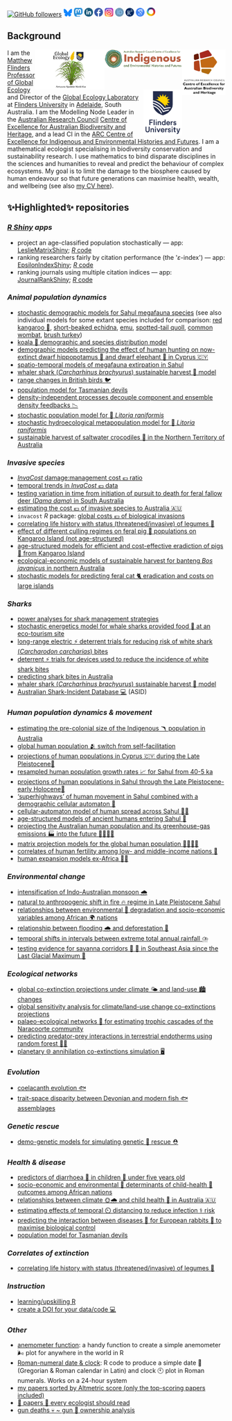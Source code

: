 <!--
**cjabradshaw/cjabradshaw** is a ✨ _special_ ✨ repository because its `README.md` (this file) appears on your GitHub profile.
-->
<a rel="me" href="https://mastodon.world/@conservbytes"></a>
<a href="https://github.com/cjabradshaw"><img alt="GitHub followers" src="https://img.shields.io/github/followers/cjabradshaw?label=Github&style=social"></a> <a href="https://bsky.app/profile/conservbytes.bsky.social"><img align="" title="Bluesky: conservbytes.bsky.social" src="https://github.com/cjabradshaw/cjabradshaw/blob/main/www/bluesky.png" alt="Bluesky" width="20" style="margin-top: 5px"></a> <a href="https://mastodon.world/deck/@conservbytes"><img align="" title="Mastodon: @conservbytes@mastodon.world" src="https://github.com/cjabradshaw/cjabradshaw/blob/main/www/mastodon.png" alt="Mastodon" width="20" style="margin-top: 5px"></a> <a href="https://www.linkedin.com/in/cjabradshaw"><img align="" title="Linkedin: cjabradshaw" src="https://github.com/cjabradshaw/cjabradshaw/blob/main/www/linkedin.png" alt="Linkedin" width="20" style="margin-top: 5px"></a> <a href="https://www.facebook.com/conservbytes"><img align="" title="Facebook: conservbytes" src="https://github.com/cjabradshaw/cjabradshaw/blob/main/www/facebook.png" alt="Facebook" width="20" style="margin-top: 5px"></a> <a href="https://www.instagram.com/cjabradshaw"><img align="" title="Instagram: cjabradshaw" src="https://github.com/cjabradshaw/cjabradshaw/blob/main/www/instagram.png" alt="Instagram" width="20" style="margin-top: 5px"></a> <a href="https://orcid.org/0000-0002-5328-7741"><img align="" title="ORCID: 0000-0002-5328-7741" src="https://github.com/cjabradshaw/cjabradshaw/blob/main/www/orcid.png" alt="ORCID" width="20" style="margin-top: 5px"></a> <a href="https://www.researchgate.net/profile/Corey-Bradshaw"><img align="" title="ResearchGate: Corey-Bradshaw" src="https://github.com/cjabradshaw/cjabradshaw/blob/main/www/researchgate.png" alt="ResearchGate" width="20" style="margin-top: 5px"></a> <a href="https://scholar.google.com/citations?hl=en&user=1sO0O3wAAAAJ&view_op=list_works&sortby=pubdate"><img align="" title="Google Scholar: 1sO0O3wAAAAJ" src="https://github.com/cjabradshaw/cjabradshaw/blob/main/www/googlescholar.png" alt="Google Scholar" width="20" style="margin-top: 5px"></a> <a href="https://cjabradshaw.github.io/AltmetricBradshaw"><img align="" title="Altmetrics: CJA Bradshaw" src="https://github.com/cjabradshaw/cjabradshaw/blob/main/www/altmetric.png" alt="Altmetric" width="22" style="margin-top: 5px"></a>

## Background
[<img src="www/CabahFCP.jpg" alt="ARC Centre of Excellence for Australian Biodiversity and Heritage" width="100" align="right" />](http://EpicAustralia.org.au)
[<img src="www/CIEHF_Logo_Email_Version Transparent.png" alt="ARC Centre of Excellence for Indigenous and Environmental Histories and Futures" width="180" align="right" />](http://cief.au)
[<img src="www/GEL Logo Kaurna New Transp.png" alt="Global Ecology Laboratory" width="160" align="right" />](http://GlobalEcologyFlinders.com)
[<img src="www/Flinders_University_Logo_Stacked_RGB_Master.png" alt="Flinders University" width="90" align="right" />](http://www.flinders.edu.au)
I am the <a href="http://www.flinders.edu.au/people/corey.bradshaw">Matthew Flinders Professor of Global Ecology</a> and Director of the <a href="https://globalecologyflinders.com/">Global Ecology Laboratory</a> at <a href="http://www.flinders.edu.au">Flinders University</a> in <a href="https://www.google.com.au/maps/place/Adelaide+SA/@-35.0004451,138.3309765,10z/data=!3m1!4b1!4m5!3m4!1s0x6ab735c7c526b33f:0x4033654628ec640!8m2!3d-34.9284989!4d138.6007456">Adelaide</a>, South Australia. I am the Modelling Node Leader in the <a href="http://www.arc.gov.au">Australian Research Council</a> <a href="http://EpicAustralia.org.au">Centre of Excellence for Australian Biodiversity and Heritage</a>, and a lead CI in the <a href="http://ciehf.au">ARC Centre of Excellence for Indigenous and Environmental Histories and Futures</a>. I am a mathematical ecologist specialising in biodiversity conservation and sustainability research. I use mathematics to bind disparate disciplines in the sciences and humanities to reveal and predict the behaviour of complex ecosystems. My goal is to limit the damage to the biosphere caused by human endeavour so that future generations can maximise health, wealth, and wellbeing (see also <a href="https://conservationbytes.com/corey-j-a-bradshaw/cv/">my CV here</a>).

## ✨Highlighted✨ repositories
### _<a href="https://www.shinyapps.io">R Shiny</a> apps_
- project an age-classified population stochastically — app: [LeslieMatrixShiny](https://cjabradshaw.shinyapps.io/LeslieMatrixShiny/); <a href="https://github.com/cjabradshaw/LeslieMatrixShiny"><em>R</em> code</a>
- ranking researchers fairly by citation performance (the '_ε_-index') — app: [EpsilonIndexShiny](https://cjabradshaw.shinyapps.io/epsilonIndex/); <a href="https://github.com/cjabradshaw/EpsilonIndexShiny"><em>R</em> code</a>
- ranking journals using multiple citation indices — app: [JournalRankShiny](https://cjabradshaw.shinyapps.io/JournalRankShiny/); <a href="https://github.com/cjabradshaw/JournalRankShiny"><em>R</em> code</a>

### _Animal population dynamics_
- [stochastic demographic models for Sahul megafauna species](https://github.com/cjabradshaw/MegafaunaSusceptibility) (see also individual models for some extant species included for comparison: [red kangaroo 🦘](https://github.com/cjabradshaw/KangarooPopModel), [short-beaked echidna](https://github.com/cjabradshaw/EchidnaPopModel), [emu](https://github.com/cjabradshaw/EmuPopModel), [spotted-tail quoll](https://github.com/cjabradshaw/SpottedTailQuollModel), [common wombat](https://github.com/cjabradshaw/WombatPopModel), [brush turkey](https://github.com/cjabradshaw/BrushTurkeyPopModel))
- [koala 🐨 demographic and species distribution model](https://github.com/cjabradshaw/Koala_MLR)
- [demographic models predicting the effect of human hunting on now-extinct dwarf hippopotamus 🦛 and dwarf elephant 🐘 in Cyprus 🇨🇾](https://github.com/cjabradshaw/CyprusHippoElephant)
- [spatio-temporal models of megafauna extirpation in Sahul](https://github.com/cjabradshaw/SEOZ_megafauna_extirpation)
- [whaler shark (_Carcharhinus brachyurus_) sustainable harvest 🎣 model](https://github.com/cjabradshaw/WhalerSharkModel)
- [range changes in British birds 🐦](https://github.com/cjabradshaw/BritishBirdsRangeChange)
- [population model for Tasmanian devils](https://github.com/cjabradshaw/devilpopmodel)
- [density-independent processes decouple component and ensemble density feedbacks 📉](https://github.com/cjabradshaw/DensityFeedbackSims)
- [stochastic population model for :frog: <em>Litoria raniformis</em>](https://github.com/cjabradshaw/RiverRegulation_Frog_PopModel)
- [stochastic hydroecological metapopulation model for :frog: <em>Litoria raniformis</em>](https://github.com/cjabradshaw/Lraniformis-Metapopulation-model)
- [sustainable harvest of saltwater crocodiles 🐊 in the Northern Territory of Australia](https://github.com/cjabradshaw/crocharvest)

### _Invasive species_
- [<em>InvaCost</em> damage:management cost 💶 ratio](https://github.com/cjabradshaw/InvaCostDamMgmRatio)
- [temporal trends in <em>InvaCost</em> 💶 data](https://github.com/cjabradshaw/InvaCostVersionTrends)
- [testing variation in time from initiation of pursuit to death for feral fallow deer (<em>Dama dama</em>) in South Australia](https://github.com/cjabradshaw/deerCullShotgun)
- [estimating the cost 💶 of invasive species to Australia 🇦🇺](https://github.com/cjabradshaw/InvasiveSppCostsAustralia)
- <code>invacost</code> <em>R</em> package: [global costs 💶 of biological invasions](https://github.com/cjabradshaw/invacost)
- [correlating life history with status (threatened/invasive) of legumes 🌱](https://github.com/cjabradshaw/legumeStatus)
- [effect of different culling regimes on feral pig 🐖 populations on Kangaroo Island (not age-structured)](https://github.com/cjabradshaw/KIpigCull)
- [age-structured models for efficient and cost-effective eradiction of pigs 🐖 from Kangaroo Island](https://github.com/cjabradshaw/KIPigEradication)
- [ecological-economic models of sustainable harvest for banteng <em>Bos javanicus</em> in northern Australia](https://github.com/cjabradshaw/bantengharvest)
- [stochastic models for predicting feral cat 🐈 eradication and costs on large islands](https://github.com/cjabradshaw/FeralCatEradication)

### _Sharks_
- [power analyses for shark management strategies](https://github.com/cjabradshaw/SharkManagementStrategiesPower)
- [stochastic energetics model for whale sharks provided food :fried_shrimp: at an eco-tourism site](https://github.com/cjabradshaw/WhaleSharkEnergeticsModel)
- [long-range electric ⚡ deterrent trials for reducing risk of white shark (_Carcharodon carcharias_) bites](https://github.com/cjabradshaw/Long-range-electric-deterrents-testing)
- [deterrent ⚡ trials for devices used to reduce the incidence of white shark bites](https://github.com/cjabradshaw/whitesharkdeterrents)
- [predicting shark bites in Australia](https://github.com/cjabradshaw/sharkbite)
- [whaler shark (_Carcharhinus brachyurus_) sustainable harvest 🎣 model](https://github.com/cjabradshaw/WhalerSharkModel)
- [Australian Shark-Incident Database 💻](https://github.com/cjabradshaw/AustralianSharkIncidentDatabase) (ASID)

### _Human population dynamics & movement_
- [estimating the pre-colonial size of the Indigenous 🪃 population in Australia](https://github.com/cjabradshaw/AusIndigN)
- [global human population 🫂 switch from self-facilitation](https://github.com/cjabradshaw/globalHumanPopSwitch)
- [projections of human populations in Cyprus 🇨🇾 during the Late Pleistocene🚶‍](https://github.com/cjabradshaw/CyprusHumanPleistocene)
- [resampled human population growth rates 📈 for Sahul from 40-5 ka](https://github.com/cjabradshaw/ArchDatesPopGrowth) 
- [projections of human populations in Sahul through the Late Pleistocene-early Holocene🚶‍](https://github.com/cjabradshaw/SahulLGMhuman)
- [‘superhighways’ of human movement in Sahul combined with a demographic cellular automaton 🚶‍](https://github.com/cjabradshaw/SuperhighwaysSpreadModel)
- [cellular-automaton model of human spread across Sahul 🚶‍♀️](https://github.com/cjabradshaw/SahulHumanSpread)
- [age-structured models of ancient humans entering Sahul 🚣](https://github.com/cjabradshaw/SahulHuman)
- [projecting the Australian human population and its greenhouse-gas emissions 🏭 into the future 👨‍👩‍👧‍👧](https://github.com/cjabradshaw/AusHumanProjection)
- [matrix projection models for the global human population 👨‍👩‍👧‍👧](https://github.com/cjabradshaw/globalhumanmodel)
- [correlates of human fertility among low- and middle-income nations 👶](https://github.com/cjabradshaw/humanfertility)
- [human expansion models ex-Africa 🚶‍♂️](https://github.com/cjabradshaw/HumanGlobalExpansion)

### _Environmental change_
- [intensification of Indo-Australian monsoon 🌧️](https://github.com/cjabradshaw/IndoAustralianMonsoon)
- [natural to anthropogenic shift in fire 🔥 regime in Late Pleistocene Sahul](https://github.com/cjabradshaw/FireRegimeShift)
- [relationships between environmental 🥬 degradation and socio-economic variables among African 🌍 nations](https://github.com/cjabradshaw/EnvironRankAfrica)
- [relationship between flooding 🌧️ and deforestation 🌳](https://github.com/cjabradshaw/forestsfloods)
- [temporal shifts in intervals between extreme total annual rainfall ⛈️](https://github.com/cjabradshaw/precipExtremes)
- [testing evidence for savanna corridors 🌿 🌳 in Southeast Asia since the Last Glacial Maximum 🧊](https://github.com/cjabradshaw/SavannaCorridors)

### _Ecological networks_
- [global co-extinction projections under climate 🌤️ and land-use 🏙️ changes](https://github.com/cjabradshaw/global_coextinctions)
- [global sensitivity analysis for climate/land-use change co-extinctions projections](https://github.com/cjabradshaw/CCcoextGSA)
- [palaeo-ecological networks 🔗 for estimating trophic cascades of the Naracoorte community](https://github.com/cjabradshaw/Inferring-networks-and-modelling-trophic-cascades)
- [predicting predator-prey interactions in terrestrial endotherms using random forest 🌲🌳](https://github.com/cjabradshaw/random-forests-for-predicting-predator-prey-interactions-in-terrestrial-vertebrates)
- [planetary 🌐 annihilation co-extinctions simulation 🖥️](https://github.com/cjabradshaw/co-extinctions)

### _Evolution_
- [coelacanth evolution 🐟](https://github.com/cjabradshaw/CoelacanthEvolution)
- [trait-space disparity between Devonian and modern fish 🐟 assemblages](https://github.com/cjabradshaw/Trait-space-disparity)

### _Genetic rescue_
- [demo-genetic models for simulating genetic 🧬 rescue ⛑️](https://github.com/cjabradshaw/demo-genetic)

### _Health & disease_
- [predictors of diarrhoea 💩 in children 🧒 under five years old](https://github.com/cjabradshaw/childDiarr)
- [socio-economic and environmental 🚰 determinants of child-health 🧒 outcomes among African nations](https://github.com/cjabradshaw/AfricaChildHealth)
- [relationships between climate 🌞🌧️ and child health 👶 in Australia 🇦🇺](https://github.com/cjabradshaw/AusChildHlthClim)
- [estimating effects of temporal ⏲️ distancing to reduce infection ⚕️ risk](https://github.com/cjabradshaw/COVID19distancing)
- [predicting the interaction between diseases 🦠 for European rabbits 🐇 to maximise biological control](https://github.com/cjabradshaw/rabbitdisease)
- [population model for Tasmanian devils](https://github.com/cjabradshaw/devilpopmodel)

### _Correlates of extinction_
- [correlating life history with status (threatened/invasive) of legumes 🌱](https://github.com/cjabradshaw/legumeStatus)

### _Instruction_
- [learning/upskilling R](https://github.com/CABAH/learningRresources)
- [create a DOI for your data/code 💻](https://github.com/CABAH/assignDOI)

### _Other_
- [anemometer function](https://github.com/cjabradshaw/Anemometer): a handy function to create a simple anemometer 🌬️ plot for anywhere in the world in R
- [Roman-numeral date & clock](https://github.com/cjabradshaw/RomanClockCalendar): R code to produce a simple date 📆 (Gregorian & Roman calendar in Latin) and clock 🕙 plot in Roman numerals. Works on a 24-hour system
- [my papers sorted by Altmetric score (only the top-scoring papers included)](https://cjabradshaw.github.io/AltmetricBradshaw/)
- [💯 papers 📖 every ecologist should read](https://github.com/cjabradshaw/HIPE)
- [gun deaths 💀 ~ gun 🔫 ownership analysis](https://github.com/cjabradshaw/guns)

